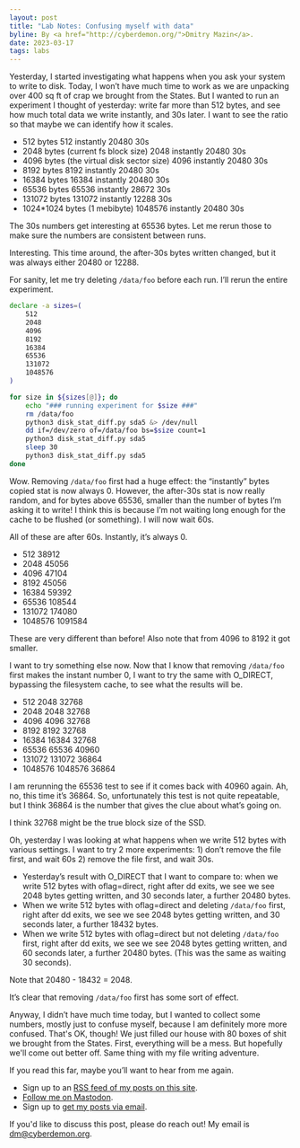```yaml
---
layout: post
title: "Lab Notes: Confusing myself with data"
byline: By <a href="http://cyberdemon.org/">Dmitry Mazin</a>.
date: 2023-03-17
tags: labs
---
```

Yesterday, I started investigating what happens when you ask your system to write to disk. Today, I won’t have much time to work as we are unpacking over 400 sq ft of crap we brought from the States. But I wanted to run an experiment I thought of yesterday: write far more than 512 bytes, and see how much total data we write instantly, and 30s later. I want to see the ratio so that maybe we can identify how it scales.

* 512 bytes 512 instantly 20480 30s
* 2048 bytes (current fs block size) 2048 instantly 20480 30s
* 4096 bytes (the virtual disk sector size) 4096 instantly 20480 30s
* 8192 bytes 8192 instantly 20480 30s
* 16384 bytes 16384 instantly 20480 30s
* 65536 bytes 65536 instantly 28672 30s
* 131072 bytes 131072 instantly 12288 30s
* 1024*1024 bytes (1 mebibyte) 1048576 instantly 20480 30s

The 30s numbers get interesting at 65536 bytes. Let me rerun those to make sure the numbers are consistent between runs.

Interesting. This time around, the after-30s bytes written changed, but it was always either 20480 or 12288.

For sanity, let me try deleting `/data/foo` before each run. I’ll rerun the entire experiment.

```bash
declare -a sizes=(
    512
    2048
    4096
    8192
    16384
    65536
    131072
    1048576
)

for size in ${sizes[@]}; do
    echo "### running experiment for $size ###"
    rm /data/foo
    python3 disk_stat_diff.py sda5 &> /dev/null
    dd if=/dev/zero of=/data/foo bs=$size count=1
    python3 disk_stat_diff.py sda5
    sleep 30
    python3 disk_stat_diff.py sda5
done
```

Wow. Removing `/data/foo` first had a huge effect: the “instantly” bytes copied stat is now always 0. However, the after-30s stat is now really random, and for bytes above 65536, smaller than the number of bytes I’m asking it to write! I think this is because I’m not waiting long enough for the cache to be flushed (or something). I will now wait 60s.

All of these are after 60s. Instantly, it’s always 0.
* 512 38912
* 2048 45056
* 4096 47104
* 8192 45056
* 16384 59392
* 65536 108544
* 131072 174080
* 1048576 1091584

These are very different than before! Also note that from 4096 to 8192 it got smaller.

I want to try something else now. Now that I know that removing `/data/foo` first makes the instant number 0, I want to try the same with O_DIRECT, bypassing the filesystem cache, to see what the results will be.

* 512 2048 32768
* 2048 2048 32768
* 4096 4096 32768
* 8192 8192 32768
* 16384 16384 32768
* 65536 65536 40960
* 131072 131072 36864
* 1048576 1048576 36864

I am rerunning the 65536 test to see if it comes back with 40960 again. Ah, no, this time it’s 36864. So, unfortunately this test is not quite repeatable, but I think 36864 is the number that gives the clue about what’s going on.

I think 32768 might be the true block size of the SSD.

Oh, yesterday I was looking at what happens when we write 512 bytes with various settings. I want to try 2 more experiments: 1) don’t remove the file first, and wait 60s 2) remove the file first, and wait 30s.

* Yesterday’s result with O_DIRECT that I want to compare to: when we write 512 bytes with oflag=direct, right after dd exits, we see we see 2048 bytes getting written, and 30 seconds later, a further 20480 bytes.
* When we write 512 bytes with oflag=direct and deleting `/data/foo` first, right after dd exits, we see we see 2048 bytes getting written, and 30 seconds later, a further 18432 bytes.
* When we write 512 bytes with oflag=direct but not deleting `/data/foo` first, right after dd exits, we see we see 2048 bytes getting written, and 60 seconds later, a further 20480 bytes. (This was the same as waiting 30 seconds).

Note that 20480 - 18432 = 2048.

It’s clear that removing `/data/foo` first has some sort of effect.

Anyway, I didn’t have much time today, but I wanted to collect some numbers, mostly just to confuse myself, because I am definitely more more confused. That's OK, though! We just filled our house with 80 boxes of shit we brought from the States. First, everything will be a mess. But hopefully we'll come out better off. Same thing with my file writing adventure.

If you read this far, maybe you’ll want to hear from me again.
* Sign up to an [RSS feed of my posts on this site](/feed.xml).
* [Follow me on Mastodon](https://file-explorers.club/@dmitry).
* Sign up to [get my posts via email](https://docs.google.com/forms/d/e/1FAIpQLSePJIQBenOoP1GGe26exOhgPCKdqgY4j36D_WAvhTzudcioWA/viewform?usp=sf_link).

If you'd like to discuss this post, please do reach out! My email is [dm@cyberdemon.org]().
